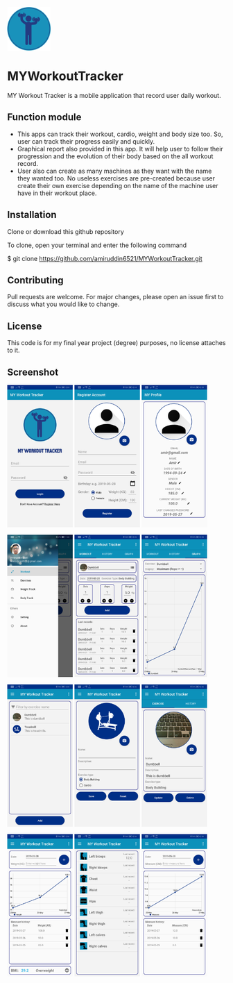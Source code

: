 <img src="https://github.com/amiruddin6521/MYWorkoutTracker/blob/master/screenshot/logo.png" width="100" height="100">

# MYWorkoutTracker
MY Workout Tracker is a mobile application that record user daily workout. 

## Function module
- This apps can track their workout, cardio, weight and body size too. So, user can track their progress easily and quickly. 
- Graphical report also provided in this app. It will help user to follow their progression and the evolution of their body based on 
the all workout record.
- User also can create as many machines as they want with the name they wanted too. No useless exercises are pre-created because user 
create their own exercise depending on the name of the machine user have in their workout place.

## Installation

Clone or download this github repository

To clone, open your terminal and enter the following command

$ git clone https://github.com/amiruddin6521/MYWorkoutTracker.git

## Contributing
Pull requests are welcome. For major changes, please open an issue first to discuss what you would like to change.

## License
This code is for my final year project (degree) purposes, no license attaches to it.

## Screenshot
<img src="https://github.com/amiruddin6521/MYWorkoutTracker/blob/master/screenshot/ss1.jpg" width="30%" height="30%"> <img src="https://github.com/amiruddin6521/MYWorkoutTracker/blob/master/screenshot/ss2.jpg" width="30%" height="30%"> <img src="https://github.com/amiruddin6521/MYWorkoutTracker/blob/master/screenshot/ss3.jpg" width="30%" height="30%">

<img src="https://github.com/amiruddin6521/MYWorkoutTracker/blob/master/screenshot/ss15.jpg" width="30%" height="30%"> <img src="https://github.com/amiruddin6521/MYWorkoutTracker/blob/master/screenshot/ss4.jpg" width="30%" height="30%"> <img src="https://github.com/amiruddin6521/MYWorkoutTracker/blob/master/screenshot/ss6.jpg" width="30%" height="30%">

<img src="https://github.com/amiruddin6521/MYWorkoutTracker/blob/master/screenshot/ss7.jpg" width="30%" height="30%"> <img src="https://github.com/amiruddin6521/MYWorkoutTracker/blob/master/screenshot/ss8.jpg" width="30%" height="30%"> <img src="https://github.com/amiruddin6521/MYWorkoutTracker/blob/master/screenshot/ss9.jpg" width="30%" height="30%">

<img src="https://github.com/amiruddin6521/MYWorkoutTracker/blob/master/screenshot/ss11.jpg" width="30%" height="30%"> <img src="https://github.com/amiruddin6521/MYWorkoutTracker/blob/master/screenshot/ss12.jpg" width="30%" height="30%"> <img src="https://github.com/amiruddin6521/MYWorkoutTracker/blob/master/screenshot/ss13.jpg" width="30%" height="30%">

